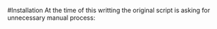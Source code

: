 #Installation
At the time of this writting the original script is asking for unnecessary manual process:
